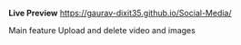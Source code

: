 **Live Preview**
https://gaurav-dixit35.github.io/Social-Media/

Main feature Upload and delete video and images
